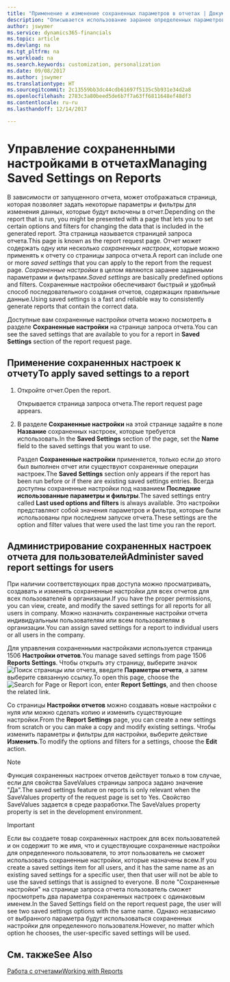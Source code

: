```yaml
---
title: "Применение и изменение сохраненных параметров в отчетах | Документы Майкрософт"
description: "Описывается использование заранее определенных параметров и фильтров для настройки отчета и формирования правильных данных."
author: jswymer
ms.service: dynamics365-financials
ms.topic: article
ms.devlang: na
ms.tgt_pltfrm: na
ms.workload: na
ms.search.keywords: customization, personalization
ms.date: 09/08/2017
ms.author: jswymer
ms.translationtype: HT
ms.sourcegitcommit: 2c13559bb3dc44cdb61697f5135c5b931e34d2a8
ms.openlocfilehash: 2783c3a80beed5de6b7f7a63ff6811648ef48df3
ms.contentlocale: ru-ru
ms.lasthandoff: 12/14/2017

---
```

# <a name="managing-saved-settings-on-reports"></a><span data-ttu-id="0dfd2-103">Управление сохраненными настройками в отчетах</span><span class="sxs-lookup"><span data-stu-id="0dfd2-103">Managing Saved Settings on Reports</span></span>
<span data-ttu-id="0dfd2-104">В зависимости от запущенного отчета, может отображаться страница, которая позволяет задать некоторые параметры и фильтры для изменения данных, которые будут включены в отчет.</span><span class="sxs-lookup"><span data-stu-id="0dfd2-104">Depending on the report that is run, you might be presented with a page that lets you to set certain options and filters for changing the data that is included in the generated report.</span></span> <span data-ttu-id="0dfd2-105">Эта страница называется страницей запроса отчета.</span><span class="sxs-lookup"><span data-stu-id="0dfd2-105">This page is known as the report request page.</span></span> <span data-ttu-id="0dfd2-106">Отчет может содержать одну или несколько *сохраненных настроек*, которые можно применять к отчету со страницы запроса отчета.</span><span class="sxs-lookup"><span data-stu-id="0dfd2-106">A report can include one or more *saved settings* that you can apply to the report from the request page.</span></span> <span data-ttu-id="0dfd2-107">*Сохраненные настройки* в целом являются заранее заданными параметрами и фильтрами.</span><span class="sxs-lookup"><span data-stu-id="0dfd2-107">*Saved settings* are basically predefined options and filters.</span></span> <span data-ttu-id="0dfd2-108">Сохраненные настройки обеспечивают быстрый и удобный способ последовательного создания отчетов, содержащих правильные данные.</span><span class="sxs-lookup"><span data-stu-id="0dfd2-108">Using saved settings is a fast and reliable way to consistently generate reports that contain the correct data.</span></span>

<span data-ttu-id="0dfd2-109">Доступные вам сохраненные настройки отчета можно посмотреть в разделе **Сохраненные настройки** на странице запроса отчета.</span><span class="sxs-lookup"><span data-stu-id="0dfd2-109">You can see the saved settings that are available to you for a report in **Saved Settings** section of the report request page.</span></span>  

## <a name="to-apply-saved-settings-to-a-report"></a><span data-ttu-id="0dfd2-110">Применение сохраненных настроек к отчету</span><span class="sxs-lookup"><span data-stu-id="0dfd2-110">To apply saved settings to a report</span></span>
1. <span data-ttu-id="0dfd2-111">Откройте отчет.</span><span class="sxs-lookup"><span data-stu-id="0dfd2-111">Open the report.</span></span>

   <span data-ttu-id="0dfd2-112">Открывается страница запроса отчета.</span><span class="sxs-lookup"><span data-stu-id="0dfd2-112">The report request page appears.</span></span>    
2. <span data-ttu-id="0dfd2-113">В разделе **Сохраненные настройки** на этой странице задайте в поле **Название** сохраненных настроек, которые требуется использовать.</span><span class="sxs-lookup"><span data-stu-id="0dfd2-113">In the **Saved Settings** section of the page, set the **Name** field  to the saved settings that you want to use.</span></span>

   <span data-ttu-id="0dfd2-114">Раздел **Сохраненные настройки** применяется, только если до этого был выполнен отчет или существуют сохраненные операции настроек.</span><span class="sxs-lookup"><span data-stu-id="0dfd2-114">The **Saved Settings** section only appears if the report has been run before or if there are existing saved settings entries.</span></span> <span data-ttu-id="0dfd2-115">Всегда доступны сохраненные настройки под названием **Последние использованные параметры и фильтры**.</span><span class="sxs-lookup"><span data-stu-id="0dfd2-115">The saved settings entry called **Last used options and filters** is always available.</span></span> <span data-ttu-id="0dfd2-116">Это настройки представляют собой значения параметров и фильтра, которые были использованы при последнем запуске отчета.</span><span class="sxs-lookup"><span data-stu-id="0dfd2-116">These settings are the option and filter values that were used the last time you ran the report.</span></span>

## <a name="administer-saved-report-settings-for-users"></a><span data-ttu-id="0dfd2-117">Администрирование сохраненных настроек отчета для пользователей</span><span class="sxs-lookup"><span data-stu-id="0dfd2-117">Administer saved report settings for users</span></span>
<span data-ttu-id="0dfd2-118">При наличии соответствующих прав доступа можно просматривать, создавать и изменять сохраненные настройки для всех отчетов для всех пользователей в организации.</span><span class="sxs-lookup"><span data-stu-id="0dfd2-118">If you have the proper permissions, you can view, create, and modify the saved settings for all reports for all users in company.</span></span> <span data-ttu-id="0dfd2-119">Можно назначить сохраненные настройки отчета индивидуальным пользователям или всем пользователям в организации.</span><span class="sxs-lookup"><span data-stu-id="0dfd2-119">You can assign saved settings for a report to individual users or all users in the company.</span></span>

<span data-ttu-id="0dfd2-120">Для управления сохраненными настройками используется страница 1506 **Настройки отчетов**.</span><span class="sxs-lookup"><span data-stu-id="0dfd2-120">You manage saved settings from page 1506 **Reports Settings**.</span></span> <span data-ttu-id="0dfd2-121">Чтобы открыть эту страницу, выберите значок ![Поиск страницы или отчета](media/ui-search/search_small.png "Значок поиска страницы или отчета"), введите **Параметры отчета**, а затем выберите связанную ссылку.</span><span class="sxs-lookup"><span data-stu-id="0dfd2-121">To open this page, choose the ![Search for Page or Report](media/ui-search/search_small.png "Search for Page or Report icon") icon, enter **Report Settings**, and then choose the related link.</span></span>

<span data-ttu-id="0dfd2-122">Со страницы **Настройки отчетов** можно создавать новые настройки с нуля или можно сделать копию и изменить существующие настройки.</span><span class="sxs-lookup"><span data-stu-id="0dfd2-122">From the **Report Settings** page, you can create a new settings from scratch or you can make a copy and modify existing settings.</span></span> <span data-ttu-id="0dfd2-123">Чтобы изменить параметры и фильтры для настройки, выберите действие **Изменить**.</span><span class="sxs-lookup"><span data-stu-id="0dfd2-123">To modify the options and filters for a settings, choose the **Edit** action.</span></span>

> [!NOTE]
> <span data-ttu-id="0dfd2-124">Функция сохраненных настроек отчетов действует только в том случае, если для свойства SaveValues страницы запроса задано значение "Да".</span><span class="sxs-lookup"><span data-stu-id="0dfd2-124">The saved settings feature on reports is only relevant when the SaveValues property of the request page is set to Yes.</span></span> <span data-ttu-id="0dfd2-125">Свойство SaveValues задается в среде разработки.</span><span class="sxs-lookup"><span data-stu-id="0dfd2-125">The SaveValues property property is set in the development environment.</span></span>  

> [!Important]
> <span data-ttu-id="0dfd2-126">Если вы создаете товар сохраненных настроек для всех пользователей и он содержит то же имя, что и существующие сохраненные настройки для определенного пользователя, то этот пользователь не сможет использовать сохраненные настройки, которые назначены всем.</span><span class="sxs-lookup"><span data-stu-id="0dfd2-126">If you create a saved settings item for all users, and it has the same name as an existing saved settings for a specific user, then that user will not be able to use the saved settings that is assigned to everyone.</span></span>  <span data-ttu-id="0dfd2-127">В поле "Сохраненные настройки" на странице запроса отчета пользователь сможет просмотреть два параметра сохраненных настроек с одинаковым именем.</span><span class="sxs-lookup"><span data-stu-id="0dfd2-127">In the Saved Settings field on the report request page, the user will see two saved settings options with the same name.</span></span> <span data-ttu-id="0dfd2-128">Однако независимо от выбранного параметра будут использоваться сохраненных настройки для определенного пользователя.</span><span class="sxs-lookup"><span data-stu-id="0dfd2-128">However, no matter which option he chooses, the user-specific saved settings will be used.</span></span>

## <a name="see-also"></a><span data-ttu-id="0dfd2-129">См. также</span><span class="sxs-lookup"><span data-stu-id="0dfd2-129">See Also</span></span>
[<span data-ttu-id="0dfd2-130">Работа с отчетами</span><span class="sxs-lookup"><span data-stu-id="0dfd2-130">Working with Reports</span></span>](ui-work-report.md)  

